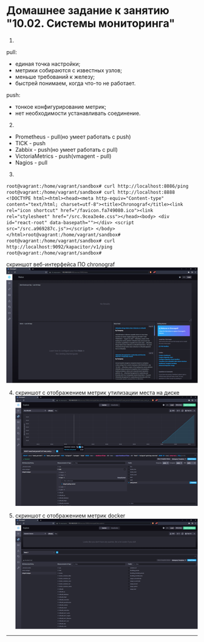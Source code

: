 # Домашнее задание к занятию "10.02. Системы мониторинга"

1.  
pull:  
 - единая точка настройки;  
 - метрики собираются с известных узлов;  
 - меньше требований к железу;  
 - быстрей понимаем, когда что-то не работает.  
  
push:  
 - тонкое конфигурирование метрик;  
 - нет необходимости устанавливать соединение.  
  
2.   
 - Prometheus - pull(но умеет работать с push)  
 - TICK - push  
 - Zabbix - push(но умеет работать с pull)  
 - VictoriaMetrics - push(vmagent - pull)  
 - Nagios - pull  
  
3.  
```
root@vagrant:/home/vagrant/sandbox# curl http://localhost:8086/ping
root@vagrant:/home/vagrant/sandbox# curl http://localhost:8888
<!DOCTYPE html><html><head><meta http-equiv="Content-type" content="text/html; charset=utf-8"><title>Chronograf</title><link rel="icon shortcut" href="/favicon.fa749080.ico"><link rel="stylesheet" href="/src.9cea3e4e.css"></head><body> <div id="react-root" data-basepath=""></div> <script src="/src.a969287c.js"></script> </body></html>root@vagrant:/home/vagrant/sandbox#
root@vagrant:/home/vagrant/sandbox# curl http://localhost:9092/kapacitor/v1/ping
root@vagrant:/home/vagrant/sandbox#
```  

скриншот веб-интерфейса ПО chronograf     
![image скриншот веб-интерфейса ПО chronograf](chronograf.png)   
  
4. скриншот с отображением метрик утилизации места на диске  
![image скриншот с отображением метрик утилизации места на диске](disk_usage.png)  
  
5. скриншот с отображением метрик docker  
![image скриншот с отображением метрик docker](docker-plug.png)  

---
